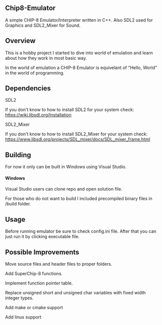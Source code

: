 ## Chip8-Emulator
A simple CHIP-8 Emulator/Interpreter written in C++. Also SDL2 used for Graphics and SDL2_Mixer for Sound.

## Overview
This is a hobby project I started to dive into world of emulation and learn about how they work in most basic way.

In the world of emulation a CHIP-8 Emulator is equivelant of "Hello, World" in the world of programming.

## Dependencies
SDL2

If you don't know to how to install SDL2 for your system check:
https://wiki.libsdl.org/Installation


SDL2_Mixer

If you don't know to how to install SDL2_Mixer for your system check:
https://www.libsdl.org/projects/SDL_mixer/docs/SDL_mixer_frame.html

## Building
For now it only can be built in Windows using Visual Studio.
  #### Windows
   Visual Studio users can clone repo and open solution file.


For those who do not want to build I included precompiled binary files in /build folder.

## Usage 
Before running emulator be sure to check config.ini file.
After that you can just run it by clicking executable file.


## Possible Improvements
Move source files and header files to proper folders.

Add SuperChip-8 functions.

Implement function pointer table.

Replace unsigned short and unsigned char variables with fixed width integer types.

Add make or cmake support

Add linux support
